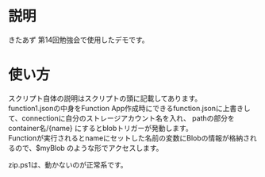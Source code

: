 # 説明
きたあず 第14回勉強会で使用したデモです。

# 使い方
スクリプト自体の説明はスクリプトの頭に記載してあります。  
function1.jsonの中身をFunction App作成時にできるfunction.jsonに上書きして、connectionに自分のストレージアカウント名を入れ、
pathの部分をcontainer名/{name} にするとblobトリガーが発動します。  
Functionが実行されるとnameにセットした名前の変数にBlobの情報が格納されるので、$myBlob のような形でアクセスします。  

zip.ps1は、動かないのが正常系です。